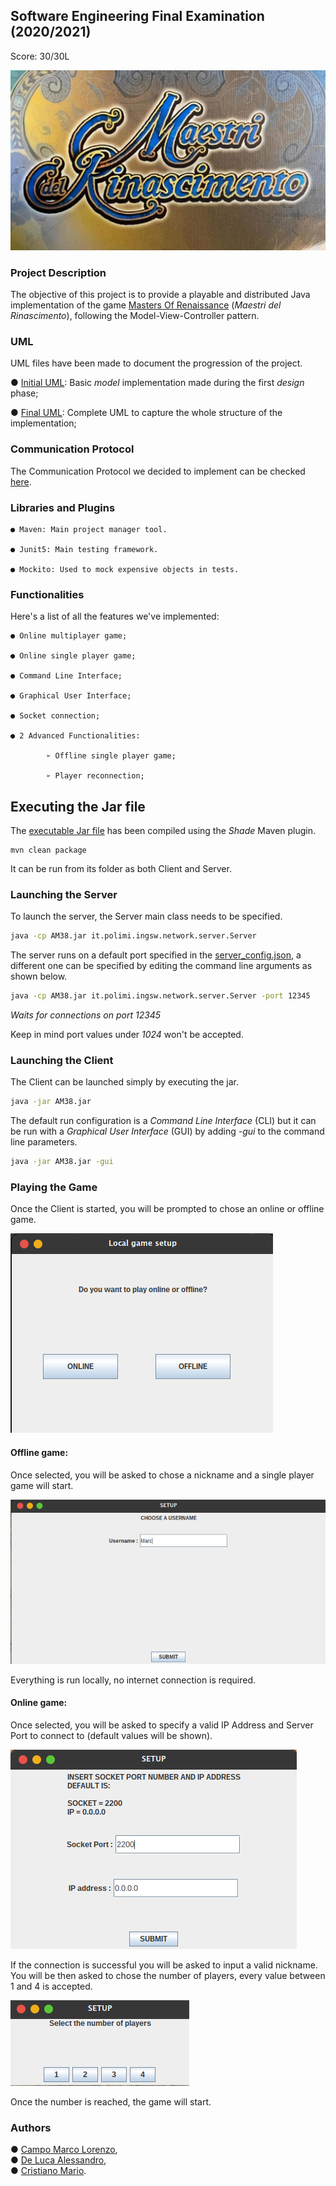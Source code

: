 

## Software Engineering Final Examination (2020/2021)

Score: 30/30L 

![MastersOfRenaissance](src/main/resources/readmeImages/MastersOfRenaissance.png)

### Project Description

The objective of this project is to provide a playable and 
distributed Java implementation
of the game [Masters Of Renaissance](https://craniointernational.com/products/masters-of-renaissance/)
(*Maestri del Rinascimento*), following the Model-View-Controller
pattern.

### UML

UML files have been made to document the progression of the project.  
  
● [Initial UML](deliveries/InitialModelUML.png): Basic *model* implementation made during the first _design_ phase;  

● [Final UML](deliveries/CompleteFinalUML.png): Complete UML to capture the whole structure of the implementation;

### Communication Protocol

The Communication Protocol we decided to implement can be checked
[here](deliveries/CommunicationProtocol.pdf).
### Libraries and Plugins

```
● Maven: Main project manager tool.

● Junit5: Main testing framework.

● Mockito: Used to mock expensive objects in tests.
```

### Functionalities

Here's a list of all the features we've implemented:

```
● Online multiplayer game;

● Online single player game;

● Command Line Interface;

● Graphical User Interface;

● Socket connection;

● 2 Advanced Functionalities:

        ➢ Offline single player game;
        
        ➢ Player reconnection;
```

## Executing the Jar file



The [executable Jar file](shade/AM38.jar) has been compiled 
using the _Shade_ Maven plugin.

```
mvn clean package
```

It can be run from its folder as both Client and Server.

### Launching the Server

To launch the server, the Server main class needs to be specified.

```bash
java -cp AM38.jar it.polimi.ingsw.network.server.Server
```

The server runs on a default port specified in the [server_config.json](src/main/resources/server_config.json), 
a different one can be specified by editing the command line
arguments as shown below.

```bash
java -cp AM38.jar it.polimi.ingsw.network.server.Server -port 12345
```

_Waits for connections on port 12345_

Keep in mind port values under _1024_ won't be accepted.

### Launching the Client

The Client can be launched simply by executing the jar.

```bash
java -jar AM38.jar
```

The default run configuration is a _Command Line Interface_ (CLI) but
it can be run with a _Graphical User Interface_ (GUI) by adding _-gui_
to the command line parameters.

```bash
java -jar AM38.jar -gui
```

### Playing the Game

Once the Client is started, you will be prompted to chose an 
online or offline game.

![AskLocal](src/main/resources/readmeImages/AskLocalGame.png)

#### Offline game:

Once selected, you will be asked to chose a nickname and a 
single player game will start.  

![AskName](src/main/resources/readmeImages/AskName.png)  

Everything is run locally, no internet connection is required.

#### Online game:
Once selected, you will be asked to specify a valid 
IP Address and Server Port to connect to (default values will be 
shown).  

![AskServerInfo](src/main/resources/readmeImages/AskServerInfo.png)
  

If the connection is successful you will be asked to input
a valid nickname.  
You will be then asked to chose the number of 
players, every value between 1 and 4 is accepted.
  

![AskPlayerNumbers](src/main/resources/readmeImages/AskPlayersNumber.png)

Once the number is reached, the game will start.

### Authors

● [Campo Marco Lorenzo](https://github.com/MarcoLorenzoCampo), \
● [De Luca Alessandro](https://github.com/AlessandroDL), \
● [Cristiano Mario](https://github.com/Mario-CR).
